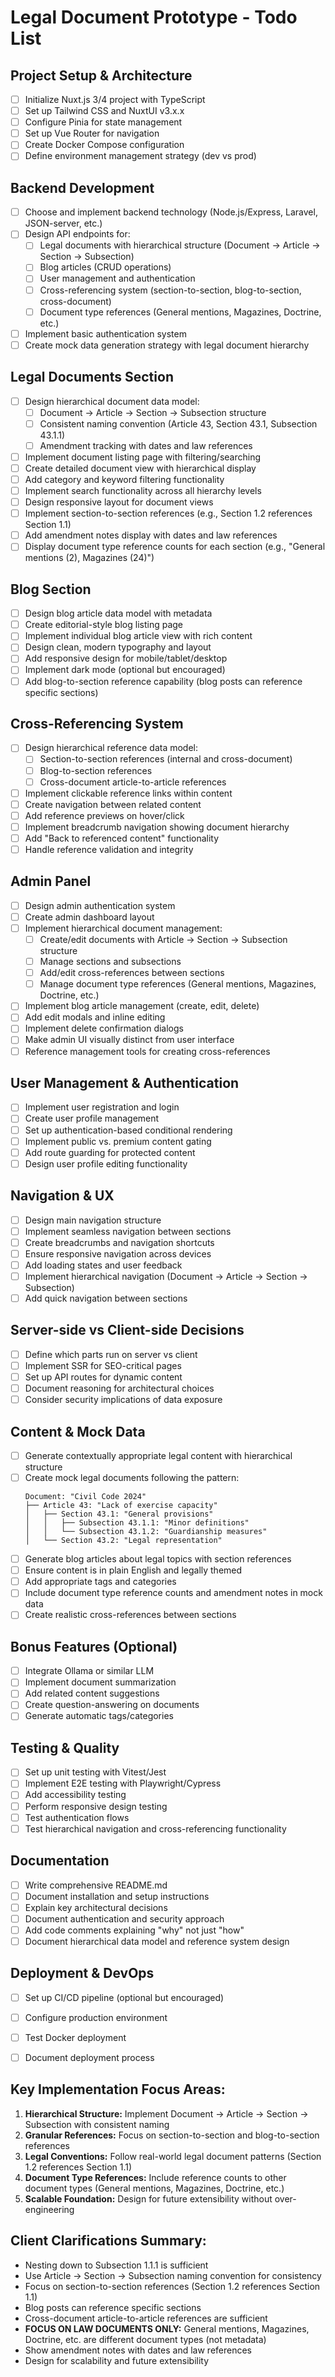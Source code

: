# Legal Document Prototype - Todo List

## **Project Setup & Architecture**
- [ ] Initialize Nuxt.js 3/4 project with TypeScript
- [ ] Set up Tailwind CSS and NuxtUI v3.x.x
- [ ] Configure Pinia for state management
- [ ] Set up Vue Router for navigation
- [ ] Create Docker Compose configuration
- [ ] Define environment management strategy (dev vs prod)

## **Backend Development**
- [ ] Choose and implement backend technology (Node.js/Express, Laravel, JSON-server, etc.)
- [ ] Design API endpoints for:
  - [ ] Legal documents with hierarchical structure (Document → Article → Section → Subsection)
  - [ ] Blog articles (CRUD operations)
  - [ ] User management and authentication
  - [ ] Cross-referencing system (section-to-section, blog-to-section, cross-document)
  - [ ] Document type references (General mentions, Magazines, Doctrine, etc.)
- [ ] Implement basic authentication system
- [ ] Create mock data generation strategy with legal document hierarchy

## **Legal Documents Section**
- [ ] Design hierarchical document data model:
  - [ ] Document → Article → Section → Subsection structure
  - [ ] Consistent naming convention (Article 43, Section 43.1, Subsection 43.1.1)
  - [ ] Amendment tracking with dates and law references
- [ ] Implement document listing page with filtering/searching
- [ ] Create detailed document view with hierarchical display
- [ ] Add category and keyword filtering functionality
- [ ] Implement search functionality across all hierarchy levels
- [ ] Design responsive layout for document views
- [ ] Implement section-to-section references (e.g., Section 1.2 references Section 1.1)
- [ ] Add amendment notes display with dates and law references
- [ ] Display document type reference counts for each section (e.g., "General mentions (2), Magazines (24)")

## **Blog Section**
- [ ] Design blog article data model with metadata
- [ ] Create editorial-style blog listing page
- [ ] Implement individual blog article view with rich content
- [ ] Design clean, modern typography and layout
- [ ] Add responsive design for mobile/tablet/desktop
- [ ] Implement dark mode (optional but encouraged)
- [ ] Add blog-to-section reference capability (blog posts can reference specific sections)

## **Cross-Referencing System**
- [ ] Design hierarchical reference data model:
  - [ ] Section-to-section references (internal and cross-document)
  - [ ] Blog-to-section references
  - [ ] Cross-document article-to-article references
- [ ] Implement clickable reference links within content
- [ ] Create navigation between related content
- [ ] Add reference previews on hover/click
- [ ] Implement breadcrumb navigation showing document hierarchy
- [ ] Add "Back to referenced content" functionality
- [ ] Handle reference validation and integrity

## **Admin Panel**
- [ ] Design admin authentication system
- [ ] Create admin dashboard layout
- [ ] Implement hierarchical document management:
  - [ ] Create/edit documents with Article → Section → Subsection structure
  - [ ] Manage sections and subsections
  - [ ] Add/edit cross-references between sections
  - [ ] Manage document type references (General mentions, Magazines, Doctrine, etc.)
- [ ] Implement blog article management (create, edit, delete)
- [ ] Add edit modals and inline editing
- [ ] Implement delete confirmation dialogs
- [ ] Make admin UI visually distinct from user interface
- [ ] Reference management tools for creating cross-references

## **User Management & Authentication**
- [ ] Implement user registration and login
- [ ] Create user profile management
- [ ] Set up authentication-based conditional rendering
- [ ] Implement public vs. premium content gating
- [ ] Add route guarding for protected content
- [ ] Design user profile editing functionality

## **Navigation & UX**
- [ ] Design main navigation structure
- [ ] Implement seamless navigation between sections
- [ ] Create breadcrumbs and navigation shortcuts
- [ ] Ensure responsive navigation across devices
- [ ] Add loading states and user feedback
- [ ] Implement hierarchical navigation (Document → Article → Section → Subsection)
- [ ] Add quick navigation between sections

## **Server-side vs Client-side Decisions**
- [ ] Define which parts run on server vs client
- [ ] Implement SSR for SEO-critical pages
- [ ] Set up API routes for dynamic content
- [ ] Document reasoning for architectural choices
- [ ] Consider security implications of data exposure

## **Content & Mock Data**
- [ ] Generate contextually appropriate legal content with hierarchical structure
- [ ] Create mock legal documents following the pattern:
  ```
  Document: "Civil Code 2024"
  ├── Article 43: "Lack of exercise capacity"
  │   ├── Section 43.1: "General provisions"
  │   │   ├── Subsection 43.1.1: "Minor definitions"
  │   │   └── Subsection 43.1.2: "Guardianship measures"
  │   └── Section 43.2: "Legal representation"
  ```
- [ ] Generate blog articles about legal topics with section references
- [ ] Ensure content is in plain English and legally themed
- [ ] Add appropriate tags and categories
- [ ] Include document type reference counts and amendment notes in mock data
- [ ] Create realistic cross-references between sections

## **Bonus Features (Optional)**
- [ ] Integrate Ollama or similar LLM
- [ ] Implement document summarization
- [ ] Add related content suggestions
- [ ] Create question-answering on documents
- [ ] Generate automatic tags/categories

## **Testing & Quality**
- [ ] Set up unit testing with Vitest/Jest
- [ ] Implement E2E testing with Playwright/Cypress
- [ ] Add accessibility testing
- [ ] Perform responsive design testing
- [ ] Test authentication flows
- [ ] Test hierarchical navigation and cross-referencing functionality

## **Documentation**
- [ ] Write comprehensive README.md
- [ ] Document installation and setup instructions
- [ ] Explain key architectural decisions
- [ ] Document authentication and security approach
- [ ] Add code comments explaining "why" not just "how"
- [ ] Document hierarchical data model and reference system design

## **Deployment & DevOps**
- [ ] Set up CI/CD pipeline (optional but encouraged)
- [ ] Configure production environment
- [ ] Test Docker deployment
- [ ] Document deployment process



## **Key Implementation Focus Areas:**
1. **Hierarchical Structure:** Implement Document → Article → Section → Subsection with consistent naming
2. **Granular References:** Focus on section-to-section and blog-to-section references
3. **Legal Conventions:** Follow real-world legal document patterns (Section 1.2 references Section 1.1)
4. **Document Type References:** Include reference counts to other document types (General mentions, Magazines, Doctrine, etc.)
5. **Scalable Foundation:** Design for future extensibility without over-engineering

## **Client Clarifications Summary:**
- Nesting down to Subsection 1.1.1 is sufficient
- Use Article → Section → Subsection naming convention for consistency
- Focus on section-to-section references (Section 1.2 references Section 1.1)
- Blog posts can reference specific sections
- Cross-document article-to-article references are sufficient
- **FOCUS ON LAW DOCUMENTS ONLY:** General mentions, Magazines, Doctrine, etc. are different document types (not metadata)
- Show amendment notes with dates and law references
- Design for scalability and future extensibility
